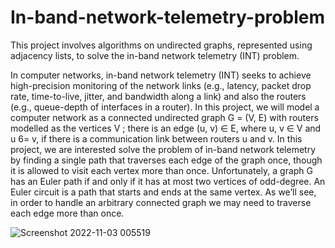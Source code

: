 # In-band-network-telemetry-problem
This project involves algorithms on undirected graphs, represented using adjacency lists, to solve the in-band network telemetry (INT) problem.


In computer networks, in-band network telemetry (INT) seeks to achieve high-precision monitoring of the
network links (e.g., latency, packet drop rate, time-to-live, jitter, and bandwidth along a link) and also the
routers (e.g., queue-depth of interfaces in a router). In this project, we will model a computer network as a
connected undirected graph G = (V, E) with routers modelled as the vertices V ; there is an edge (u, v) ∈ E,
where u, v ∈ V and u 6= v, if there is a communication link between routers u and v.
In this project, we are interested solve the problem of in-band network telemetry by finding a single path that traverses each edge of the graph once, though it is allowed to visit each vertex more than once.
Unfortunately, a graph G has an Euler path if and only if it has at most two vertices of odd-degree. An
Euler circuit is a path that starts and ends at the same vertex. As we’ll see, in order to handle an arbitrary
connected graph we may need to traverse each edge more than once.

![Screenshot 2022-11-03 005519](https://user-images.githubusercontent.com/81000984/199671008-ea481b5e-a3f0-4c10-964f-fc7f5b96b7ce.png)

